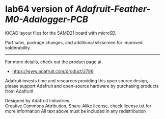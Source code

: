 # **lab64 version** of *Adafruit-Feather-M0-Adalogger-PCB*
KiCAD layout files for the SAMD21 board with microSD.

Part subs, package changes, and additional silkscreen for improved solderability. 







------
For more details, check out the product page at

  * https://www.adafruit.com/product/2796

Adafruit invests time and resources providing this open source design, 
please support Adafruit and open-source hardware by purchasing 
products from Adafruit!

Designed by Adafruit Industries.  
Creative Commons Attribution, Share-Alike license, check license.txt for more information
All text above must be included in any redistribution
